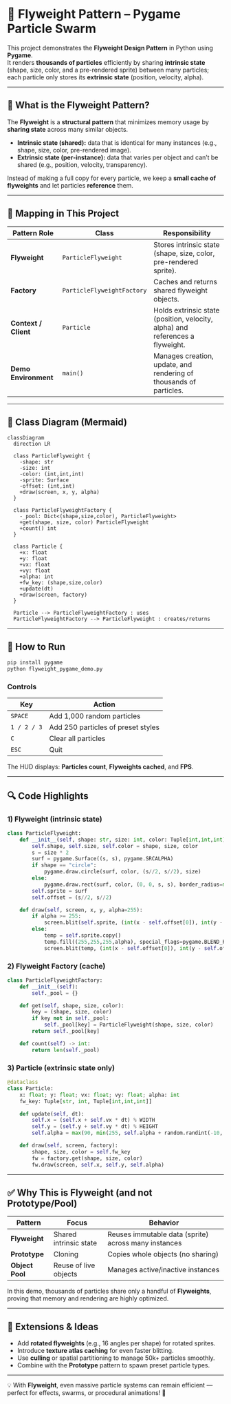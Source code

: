 # 🌌 Flyweight Pattern – Pygame Particle Swarm

This project demonstrates the **Flyweight Design Pattern** in Python using **Pygame**.  
It renders **thousands of particles** efficiently by sharing **intrinsic state** (shape, size, color, and a pre-rendered sprite) between many particles; each particle only stores its **extrinsic state** (position, velocity, alpha).

---

## 🎯 What is the Flyweight Pattern?

The **Flyweight** is a **structural pattern** that minimizes memory usage by **sharing state** across many similar objects.

- **Intrinsic state (shared):** data that is identical for many instances (e.g., shape, size, color, pre-rendered image).
- **Extrinsic state (per-instance):** data that varies per object and can’t be shared (e.g., position, velocity, transparency).

Instead of making a full copy for every particle, we keep a **small cache of flyweights** and let particles **reference** them.

---

## 🧩 Mapping in This Project

| Pattern Role | Class | Responsibility |
|---------------|--------|----------------|
| **Flyweight** | `ParticleFlyweight` | Stores intrinsic state (shape, size, color, pre-rendered sprite). |
| **Factory** | `ParticleFlyweightFactory` | Caches and returns shared flyweight objects. |
| **Context / Client** | `Particle` | Holds extrinsic state (position, velocity, alpha) and references a flyweight. |
| **Demo Environment** | `main()` | Manages creation, update, and rendering of thousands of particles. |

---

## 🧭 Class Diagram (Mermaid)

```mermaid
classDiagram
  direction LR

  class ParticleFlyweight {
    -shape: str
    -size: int
    -color: (int,int,int)
    -sprite: Surface
    -offset: (int,int)
    +draw(screen, x, y, alpha)
  }

  class ParticleFlyweightFactory {
    -_pool: Dict<(shape,size,color), ParticleFlyweight>
    +get(shape, size, color) ParticleFlyweight
    +count() int
  }

  class Particle {
    +x: float
    +y: float
    +vx: float
    +vy: float
    +alpha: int
    +fw_key: (shape,size,color)
    +update(dt)
    +draw(screen, factory)
  }

  Particle --> ParticleFlyweightFactory : uses
  ParticleFlyweightFactory --> ParticleFlyweight : creates/returns
```

---

## 🧪 How to Run

```bash
pip install pygame
python flyweight_pygame_demo.py
```

### Controls

| Key | Action |
|-----|---------|
| `SPACE` | Add 1,000 random particles |
| `1 / 2 / 3` | Add 250 particles of preset styles |
| `C` | Clear all particles |
| `ESC` | Quit |

The HUD displays: **Particles count**, **Flyweights cached**, and **FPS**.

---

## 🔍 Code Highlights

### 1) Flyweight (intrinsic state)

```python
class ParticleFlyweight:
    def __init__(self, shape: str, size: int, color: Tuple[int,int,int]):
        self.shape, self.size, self.color = shape, size, color
        s = size * 2
        surf = pygame.Surface((s, s), pygame.SRCALPHA)
        if shape == "circle":
            pygame.draw.circle(surf, color, (s//2, s//2), size)
        else:
            pygame.draw.rect(surf, color, (0, 0, s, s), border_radius=max(4, size//3))
        self.sprite = surf
        self.offset = (s//2, s//2)

    def draw(self, screen, x, y, alpha=255):
        if alpha >= 255:
            screen.blit(self.sprite, (int(x - self.offset[0]), int(y - self.offset[1])))
        else:
            temp = self.sprite.copy()
            temp.fill((255,255,255,alpha), special_flags=pygame.BLEND_RGBA_MULT)
            screen.blit(temp, (int(x - self.offset[0]), int(y - self.offset[1])))
```

### 2) Flyweight Factory (cache)

```python
class ParticleFlyweightFactory:
    def __init__(self):
        self._pool = {}

    def get(self, shape, size, color):
        key = (shape, size, color)
        if key not in self._pool:
            self._pool[key] = ParticleFlyweight(shape, size, color)
        return self._pool[key]

    def count(self) -> int:
        return len(self._pool)
```

### 3) Particle (extrinsic state only)

```python
@dataclass
class Particle:
    x: float; y: float; vx: float; vy: float; alpha: int
    fw_key: Tuple[str, int, Tuple[int,int,int]]

    def update(self, dt):
        self.x = (self.x + self.vx * dt) % WIDTH
        self.y = (self.y + self.vy * dt) % HEIGHT
        self.alpha = max(90, min(255, self.alpha + random.randint(-10, 10)))

    def draw(self, screen, factory):
        shape, size, color = self.fw_key
        fw = factory.get(shape, size, color)
        fw.draw(screen, self.x, self.y, self.alpha)
```

---

## ✅ Why This is Flyweight (and not Prototype/Pool)

| Pattern | Focus | Behavior |
|----------|--------|-----------|
| **Flyweight** | Shared intrinsic state | Reuses immutable data (sprite) across many instances |
| **Prototype** | Cloning | Copies whole objects (no sharing) |
| **Object Pool** | Reuse of live objects | Manages active/inactive instances |

In this demo, thousands of particles share only a handful of **Flyweights**, proving that memory and rendering are highly optimized.

---

## 🚀 Extensions & Ideas

- Add **rotated flyweights** (e.g., 16 angles per shape) for rotated sprites.  
- Introduce **texture atlas caching** for even faster blitting.  
- Use **culling** or spatial partitioning to manage 50k+ particles smoothly.  
- Combine with the **Prototype** pattern to spawn preset particle types.

---

💡 With **Flyweight**, even massive particle systems can remain efficient — perfect for effects, swarms, or procedural animations! 🌟
